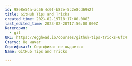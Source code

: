 ```yaml
---
id: 98e8e54a-ac56-4c0f-b82e-5c2e8cd6962f
title: GitHub Tips and Tricks
created_time: 2023-02-19T18:17:00.000Z
last_edited_time: 2023-02-20T17:56:00.000Z
Категория:
  - git
URL: https://egghead.io/courses/github-tips-tricks-6fc4
Статус: Не начат
Сертификат?: Сертификат не выдается
Name: GitHub Tips and Tricks

---
```

